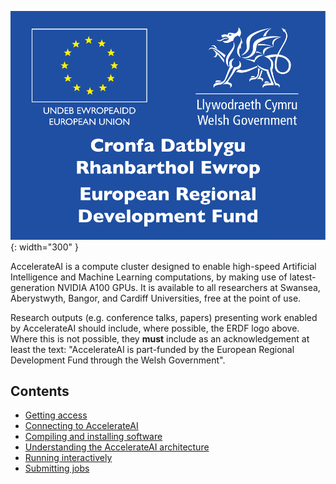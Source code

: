 <!-- Ideally this image should appear on every page as part of the template -->
![Welsh Government/ERDF logo](images/ERDF.svg){: width="300" }

AccelerateAI is a compute cluster designed to enable high-speed Artificial
Intelligence and Machine Learning computations, by making use of latest-generation
NVIDIA A100 GPUs. It is available to all researchers at Swansea, Aberystwyth, Bangor,
and Cardiff Universities, free at the point of use.

Research outputs (e.g. conference talks, papers) presenting work enabled by
AccelerateAI should include, where possible, the ERDF logo above. Where this
is not possible, they **must** include as an acknowledgement at least the text:
"AccelerateAI is part-funded by the European Regional Development Fund through
the Welsh Government".

## Contents

* [Getting access](sections/access)
* [Connecting to AccelerateAI](sections/connecting)
* [Compiling and installing software](sections/installing)
* [Understanding the AccelerateAI architecture](sections/understanding)
* [Running interactively](sections/running)
* [Submitting jobs](sections/submitting)
